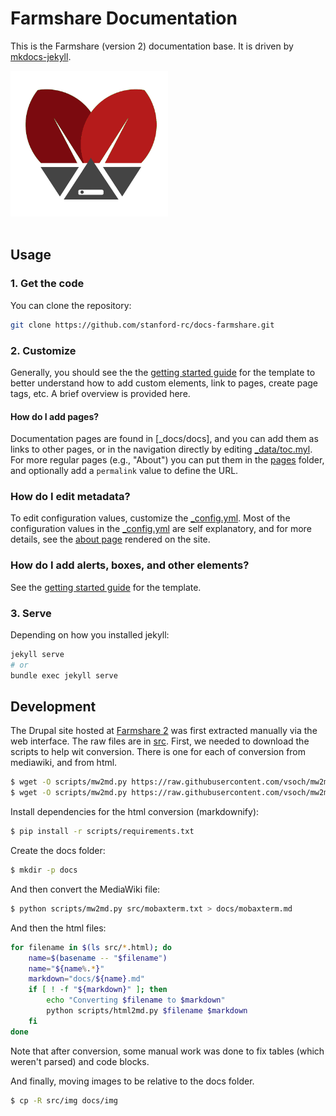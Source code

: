 # Farmshare Documentation

This is the Farmshare (version 2) documentation base. It is
driven by [mkdocs-jekyll](https://www.github.com/vsoch/mkdocs-jekyll).

<div style="width:50%; align:center">
     <img src="assets/img/logo/farmshare-red-pot.png">
</div><br>

## Usage

### 1. Get the code

You can clone the repository:

```bash
git clone https://github.com/stanford-rc/docs-farmshare.git
```

### 2. Customize

Generally, you should see the the [getting started guide](https://vsoch.github.io/mkdocs-jekyll/getting-started)
for the template to better understand how to add custom elements, link to 
pages, create page tags, etc. A brief overview is provided here.


#### How do I add pages?

Documentation pages are found in [_docs/docs], and you can add them as links 
to other pages, or in the navigation directly by editing [_data/toc.myl](_data/toc.yml).
For more regular pages (e.g., "About") you can put them in the [pages](pages)
folder, and optionally add a `permalink` value to define the URL.

### How do I edit metadata?

To edit configuration values, customize the [_config.yml](_config.yml).
Most of the configuration values in the [_config.yml](_config.yml) are self explanatory,
and for more details, see the [about page](https://vsoch.github.io/mkdocs-jekyll/about/)
rendered on the site.

### How do I add alerts, boxes, and other elements?

See the [getting started guide](https://vsoch.github.io/mkdocs-jekyll/getting-started)
for the template.


### 3. Serve

Depending on how you installed jekyll:

```bash
jekyll serve
# or
bundle exec jekyll serve
```

## Development

The Drupal site hosted at [Farmshare 2](https://srcc.stanford.edu/farmshare2) was first extracted 
manually via the web interface. The raw files are in [src](src). First,
we needed to download the scripts to help wit conversion. There is one for
each of conversion from mediawiki, and from html.

```bash
$ wget -O scripts/mw2md.py https://raw.githubusercontent.com/vsoch/mw2md.py/master/mw2md.py
$ wget -O scripts/mw2md.py https://raw.githubusercontent.com/vsoch/mw2md.py/master/html2md.py
```

Install dependencies for the html conversion (markdownify):

```bash
$ pip install -r scripts/requirements.txt
```

Create the docs folder:

```bash
$ mkdir -p docs
```

And then convert the MediaWiki file:

```bash
$ python scripts/mw2md.py src/mobaxterm.txt > docs/mobaxterm.md
```

And then the html files:

```bash
for filename in $(ls src/*.html); do
    name=$(basename -- "$filename")
    name="${name%.*}"
    markdown="docs/${name}.md"
    if [ ! -f "${markdown}" ]; then
        echo "Converting $filename to $markdown"
        python scripts/html2md.py $filename $markdown
    fi
done
```

Note that after conversion, some manual work was done to fix tables (which
weren't parsed) and code blocks.

And finally, moving images to be relative to the docs folder.

```bash
$ cp -R src/img docs/img
```
